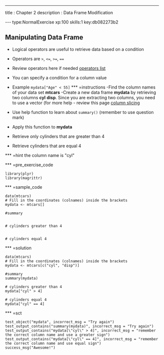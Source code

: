 ---
title       : Chapter 2
description : Data Frame Modification
  
--- type:NormalExercise xp:100 skills:1 key:db082273b2
## Manipulating Data Frame

- Logical operators are useful to retrieve data based on a condition
- Operators are ` > `, ` <= `, ` >= `, ` == `
- Review operators here if needed [operators list](http://www.statmethods.net/management/operators.html)
- You can specify a condition for a column value
- Example ` mydata["Age" < 55] `
*** =instructions
-Find the column names of your data set **mtcars**
-Create a new data frame **mydata** by retrieving two columns **cyl** **disp**. Since you are extracting two columns, you need to use a vector (for more help - review this page [column slicing](http://www.r-tutor.com/r-introduction/data-frame/data-frame-column-slice)

- Use help function to learn about ` summary() ` (remember to use question mark)
- Apply this function to **mydata**
- Retrieve only cylinders that are greater than 4
- Retrieve cylinders that are equal 4

*** =hint
the column name is "cyl"

*** =pre_exercise_code
```{r}
library(plyr)
library(magrittr)
```

*** =sample_code
```{r}
data(mtcars)
# Fill in the coordinates (colnames) inside the brackets
mydata <- mtcars[]

#summary


# cylinders greater than 4


# cylinders equal 4

```

*** =solution
```{r}
data(mtcars)
# Fill in the coordinates (colnames) inside the brackets
mydata <- mtcars[c("cyl", "disp")]

#summary
summary(mydata)

# cylinders greater than 4
mydata["cyl" > 4]

# cylinders equal 4
mydata["cyl" == 4]
```

*** =sct
```{r}
test_object("mydata", incorrect_msg = "Try again")
test_output_contains("summary(mydata)", incorrect_msg = "Try again")
test_output_contains("mydata[\"cyl\" > 4]", incorrect_msg = "remember the correct column name and use a greater sign")
test_output_contains("mydata[\"cyl\" == 4]", incorrect_msg = "remember the correct column name and use equal sign")
success_msg("Awesome!")
```
